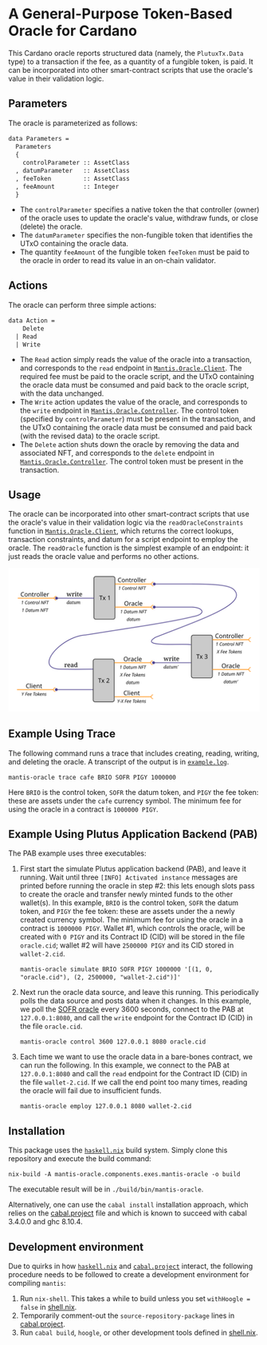 A General-Purpose Token-Based Oracle for Cardano
================================================

This Cardano oracle reports structured data (namely, the `PlutuxTx.Data` type) to a transaction if the fee, as a quantity of a fungible token, is paid. It can be incorporated into other smart-contract scripts that use the oracle's value in their validation logic.


Parameters
----------

The oracle is parameterized as follows:

    data Parameters =
      Parameters
      {
        controlParameter :: AssetClass
      , datumParameter   :: AssetClass
      , feeToken         :: AssetClass
      , feeAmount        :: Integer
      }

*   The `controlParameter` specifies a native token the that controller (owner) of the oracle uses to update the oracle's value, withdraw funds, or close (delete) the oracle.
*   The `datumParameter` specifies the non-fungible token that identifies the UTxO containing the oracle data.
*   The quantity `feeAmount` of the fungible token `feeToken` must be paid to the oracle in order to read its value in an on-chain validator.


Actions
-------

The oracle can perform three simple actions:

    data Action =
        Delete
      | Read
      | Write

*   The `Read` action simply reads the value of the oracle into a transaction, and corresponds to the `read` endpoint in [`Mantis.Oracle.Client`](src/Mantis/Oracle/Client.hs). The required fee must be paid to the oracle script, and the UTxO containing the oracle data must be consumed and paid back to the oracle script, with the data unchanged.
*   The `Write` action updates the value of the oracle, and corresponds to the `write` endpoint in [`Mantis.Oracle.Controller`](src/Mantis/Oracle/Controller.hs). The control token (specified by `controlParameter`) must be present in the transaction, and the UTxO containing the oracle data must be consumed and paid back (with the revised data) to the oracle script.
*   The `Delete` action shuts down the oracle by removing the data and associated NFT, and corresponds to the `delete` endpoint in [`Mantis.Oracle.Controller`](src/Mantis/Oracle/Controller.hs). The control token must be present in the transaction.


Usage
-----

The oracle can be incorporated into other smart-contract scripts that use the oracle's value in their validation logic via the `readOracleConstraints` function in [`Mantis.Oracle.Client`](src/Mantis/Oracle/Client.hs), which returns the correct lookups, transaction constraints, and datum for a script endpoint to employ the oracle. The `readOracle` function is the simplest example of an endpoint: it just reads the oracle value and performs no other actions.

![Example transactions using the oracle.](transactions.png)


Example Using Trace
-------------------

The following command runs a trace that includes creating, reading, writing, and deleting the oracle. A transcript of the output is in [`example.log`](example.log).

    mantis-oracle trace cafe BRIO SOFR PIGY 1000000

Here `BRIO` is the control token, `SOFR` the datum token, and `PIGY` the fee token: these are assets under the `cafe` currency symbol. The minimum fee for using the oracle in a contract is `1000000 PIGY`.


Example Using Plutus Application Backend (PAB)
----------------------------------------------

The PAB example uses three executables:

1.  First start the simulate Plutus application backend (PAB), and leave it running. Wait until three `[INFO] Activated instance` messages are printed before running the oracle in step #2: this lets enough slots pass to create the oracle and transfer newly minted funds to the other wallet(s). In this example, `BRIO` is the control token, `SOFR` the datum token, and `PIGY` the fee token: these are assets under the a newly created currency symbol. The minimum fee for using the oracle in a contract is `1000000 PIGY`. Wallet #1, which controls the oracle, will be created with `0 PIGY` and its Contract ID (CID) will be stored in the file `oracle.cid`; wallet #2 will have `2500000 PIGY` and its CID stored in `wallet-2.cid`.

        mantis-oracle simulate BRIO SOFR PIGY 1000000 '[(1, 0, "oracle.cid"), (2, 2500000, "wallet-2.cid")]'

2.  Next run the oracle data source, and leave this running. This periodically polls the data source and posts data when it changes. In this example, we poll the [SOFR oracle](src/Mantis/Oracle/SOFR.hs) every 3600 seconds, connect to the PAB at `127.0.0.1:8080`, and call the `write` endpoint for the Contract ID (CID) in the file `oracle.cid`.

        mantis-oracle control 3600 127.0.0.1 8080 oracle.cid

3.  Each time we want to use the oracle data in a bare-bones contract, we can run the following. In this example, we connect to the PAB at `127.0.0.1:8080` and call the `read` endpoint for the Contract ID (CID) in the file `wallet-2.cid`. If we call the end point too many times, reading the oracle will fail due to insufficient funds.

        mantis-oracle employ 127.0.0.1 8080 wallet-2.cid


Installation
------------

This package uses the [`haskell.nix`](https://input-output-hk.github.io/haskell.nix/) build system. Simply clone this repository and execute the build command:

	nix-build -A mantis-oracle.components.exes.mantis-oracle -o build

The executable result will be in `./build/bin/mantis-oracle`.

Alternatively, one can use the `cabal install` installation approach, which relies on the [cabal.project](cabal.project) file and which is known to succeed with cabal 3.4.0.0 and ghc 8.10.4.


Development environment
-----------------------

Due to quirks in how [`haskell.nix`](https://input-output-hk.github.io/haskell.nix/) and [`cabal.project`](https://cabal.readthedocs.io/en/3.4/cabal-project.html) interact, the following procedure needs to be followed to create a development environment for compiling `mantis`:

1.  Run `nix-shell`. This takes a while to build unless you set `withHoogle = false` in [shell.nix](shell.nix).
2.  Temporarily comment-out the `source-repository-package` lines in [cabal.project](cabal.project).
3.  Run `cabal build`, `hoogle`, or other development tools defined in [shell.nix](shell.nix).
